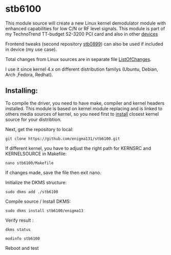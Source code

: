 # stb6100

This module source will create a new Linux kernel demodulator module with enhanced capabilities for low C/N or RF level signals. This module is part of my TechnoTrend TT-budget S2-3200 PCI card and also in other [devices](https://www.linuxtv.org/wiki/index.php/STMicroelectronics_STB6100)

Frontend tweaks (second repository [stb0899](https://github.com/enigma131/stb0899)) can also be used if included in device (my use case).

Total changes from Linux sources are in separate file [ListOfChanges](ListOfChanges). 

I use it since kernel 4.x on different distribution familys (Ubuntu, Debian, Arch ,Fedora, Redhat).

## Installing:

To compile the driver, you need to have make, compiler and kernel headers installed. This module is based on kernel module replacing and is linked to others media sources of kernel, so you need first to [install](KernelInstall.md) closest kernel source for your distribtion.

Next, get the repository to local:

    git clone https://github.com/enigma131/stb6100.git

If different kernel, you have to adjust the right path for KERNSRC and KERNELSOURCE in Makefile:

    nano stb6100/Makefile 

If changes made, save the file then exit nano.

Initialize the DKMS structure:

    sudo dkms add ./stb6100

Compile source / Install DKMS:

    sudo dkms install stb6100/enigma13

Verify result :

    dkms status

    modinfo stb6100

Reboot and test
